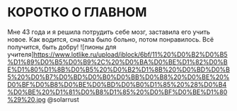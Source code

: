 # КОРОТКО О ГЛАВНОМ
Мне 43 года и я решила потрудить себе мозг, заставила его учить новое. Как водится, сначала было больно, потом понравилось.
Всё получится, быть добру!
![пионы для учителя]https://www.lotlike.ru/upload/iblock/6bf/11%20%D0%B2%D0%B5%D1%89%D0%B5%D0%B9%2C%20%D0%BA%D0%BE%D1%82%D0%BE%D1%80%D1%8B%D0%B5%20%D0%B2%D1%8B%20%D0%BD%D0%B5%20%D0%B7%D0%BD%D0%B0%D0%BB%D0%B8%20%D0%BE%20%D0%BF%D0%B8%D0%BE%D0%BD%D0%B0%D1%85%20%28%D0%B4%D0%BE%20%D1%81%D0%B8%D1%85%20%D0%BF%D0%BE%D1%80%29%20.jpg
@solarrust